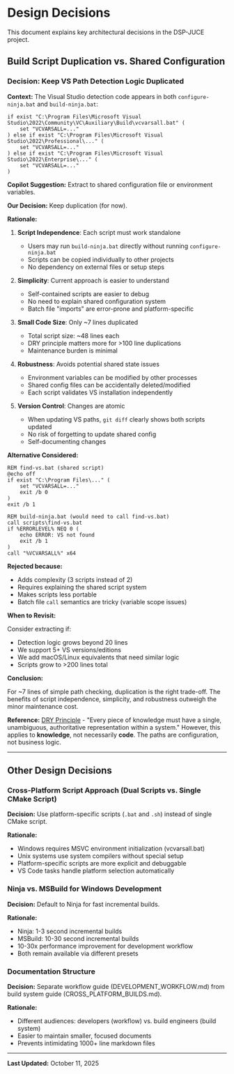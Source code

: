 # Design Decisions

This document explains key architectural decisions in the DSP-JUCE project.

## Build Script Duplication vs. Shared Configuration

### Decision: Keep VS Path Detection Logic Duplicated

**Context:**
The Visual Studio detection code appears in both `configure-ninja.bat` and `build-ninja.bat`:

```batch
if exist "C:\Program Files\Microsoft Visual Studio\2022\Community\VC\Auxiliary\Build\vcvarsall.bat" (
    set "VCVARSALL=..."
) else if exist "C:\Program Files\Microsoft Visual Studio\2022\Professional\..." (
    set "VCVARSALL=..."
) else if exist "C:\Program Files\Microsoft Visual Studio\2022\Enterprise\..." (
    set "VCVARSALL=..."
)
```

**Copilot Suggestion:** Extract to shared configuration file or environment variables.

**Our Decision:** Keep duplication (for now).

**Rationale:**

1. **Script Independence**: Each script must work standalone
   - Users may run `build-ninja.bat` directly without running `configure-ninja.bat`
   - Scripts can be copied individually to other projects
   - No dependency on external files or setup steps

2. **Simplicity**: Current approach is easier to understand
   - Self-contained scripts are easier to debug
   - No need to explain shared configuration system
   - Batch file "imports" are error-prone and platform-specific

3. **Small Code Size**: Only ~7 lines duplicated
   - Total script size: ~48 lines each
   - DRY principle matters more for >100 line duplications
   - Maintenance burden is minimal

4. **Robustness**: Avoids potential shared state issues
   - Environment variables can be modified by other processes
   - Shared config files can be accidentally deleted/modified
   - Each script validates VS installation independently

5. **Version Control**: Changes are atomic
   - When updating VS paths, `git diff` clearly shows both scripts updated
   - No risk of forgetting to update shared config
   - Self-documenting changes

**Alternative Considered:**

```batch
REM find-vs.bat (shared script)
@echo off
if exist "C:\Program Files\..." (
    set "VCVARSALL=..."
    exit /b 0
)
exit /b 1

REM build-ninja.bat (would need to call find-vs.bat)
call scripts\find-vs.bat
if %ERRORLEVEL% NEQ 0 (
    echo ERROR: VS not found
    exit /b 1
)
call "%VCVARSALL%" x64
```

**Rejected because:**

- Adds complexity (3 scripts instead of 2)
- Requires explaining the shared script system
- Makes scripts less portable
- Batch file `call` semantics are tricky (variable scope issues)

**When to Revisit:**

Consider extracting if:

- Detection logic grows beyond 20 lines
- We support 5+ VS versions/editions
- We add macOS/Linux equivalents that need similar logic
- Scripts grow to >200 lines total

**Conclusion:**

For ~7 lines of simple path checking, duplication is the right trade-off. The benefits of
script independence, simplicity, and robustness outweigh the minor maintenance cost.

**Reference:** [DRY Principle](https://en.wikipedia.org/wiki/Don%27t_repeat_yourself) -
"Every piece of knowledge must have a single, unambiguous, authoritative representation
within a system." However, this applies to **knowledge**, not necessarily **code**.
The paths are configuration, not business logic.

---

## Other Design Decisions

### Cross-Platform Script Approach (Dual Scripts vs. Single CMake Script)

**Decision:** Use platform-specific scripts (`.bat` and `.sh`) instead of single CMake script.

**Rationale:**

- Windows requires MSVC environment initialization (vcvarsall.bat)
- Unix systems use system compilers without special setup
- Platform-specific scripts are more explicit and debuggable
- VS Code tasks handle platform selection automatically

### Ninja vs. MSBuild for Windows Development

**Decision:** Default to Ninja for fast incremental builds.

**Rationale:**

- Ninja: 1-3 second incremental builds
- MSBuild: 10-30 second incremental builds
- 10-30x performance improvement for development workflow
- Both remain available via different presets

### Documentation Structure

**Decision:** Separate workflow guide (DEVELOPMENT_WORKFLOW.md) from build system guide
(CROSS_PLATFORM_BUILDS.md).

**Rationale:**

- Different audiences: developers (workflow) vs. build engineers (build system)
- Easier to maintain smaller, focused documents
- Prevents intimidating 1000+ line markdown files

---

**Last Updated:** October 11, 2025
